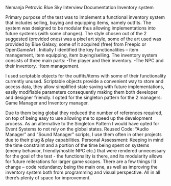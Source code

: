 Nemanja Petrovic
Blue Sky Interview Documentation
Inventory system

Primary purpose of the test was to implement a functional inventory system that includes selling, buying and equipping items, namely outfits.
The system was designed to be modular thus allowing implementations into future systems (with some changes).
The style chosen out of the 2 suggested (provided ones) was a pixel art style, some of the art used was provided by Blue Galaxy, some of it acquired (free) from Freepic or OpenGameArt .
Initially I identified the key functionalities – item management, item equipping, item buying/selling. The inventory system consists of three main parts:
-The player and their inventory.
-The NPC and their inventory.
-Item management.

I used scriptable objects for the outfits/items with some of their functionality currently unused. Scriptable objects provide a convenient way to store and access data, they allow simplified state saving with future implementations, easily modifiable parameters consequently making them both developer and designer friendly.
I opted for the singleton pattern for the 2 managers:
Game Manager and Inventory manager.

Due to them being global they reduced the number of references required, on top of being easy to use allowing me to speed up the development process.
As an alternative to the Singleton Pattern I would have opted for Event Systems to not rely on the global states.
Reused Code: “Audio Manager” and “Sound Manager” scripts, I use them often in other projects due to their plug & play capabilities.
Personal Assessment: Keeping in mind the time constraint and a portion of the time being spent on systems (enemy behavior, friendly/hostile NPC etc.) that were rendered unnecessary for the goal of the test - the functionality is there, and its modularity allows for future reiterations for larger game scopes. There are a few things I’d change – code redundancy being the main one, as well as improving the inventory system both from programming and visual perspective. All in all there’s plenty of space for improvement.




